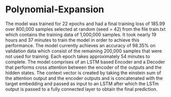 # Polynomial-Expansion

The model was trained for 22 epochs and had a final training loss of 185.99 over 800,000 samples selected at random (seed = 42) from the file train.txt which contains the training data of 1,000,000 samples. It took nearly 19 hours and 37 minutes to train the model in order to achieve this performance. The model currently achieves an accuracy of 98.35% on validation data which consist of the remaining 200,000 samples that were not used for training. Each epoch takes approximately 54 minutes to complete. The model comprises of an LSTM based Encoder and a Decoder that performs cross attention between the encoder of the outputs and the hidden states. The context vector is created by taking the einstein sum of the attention output and the encoder outputs and is concatenated with the target embedding and passed as input to an LSTM after which the LSTm output is passed to a fully connected layer to obtain the final prediction.